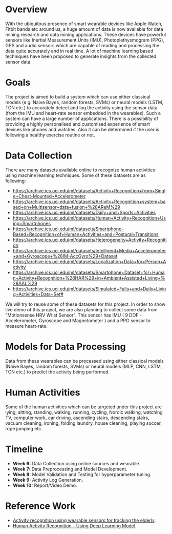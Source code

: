# Overview

With the ubiquitous presence of smart wearable devices like Apple Watch, Fitbit bands etc around us, a huge amount of data is now available for data mining research and data mining applications. These devices have powerful sensors like Inertial Measurement Units (IMU), Photoplethysmogram (PPG), GPS and audio sensors which are capable of reading and processing the data quite accurately and in real time. A lot of machine learning based techniques have been proposed to generate insights from the collected sensor data.

# Goals
The project is aimed to build a system which can use either classical models (e.g. Naive Bayes, random forests, SVMs) or neural models (LSTM, TCN etc.) to accurately detect and log the activity using the sensor data (from the IMU and heart-rate sensor embedded in the wearables). Such a system can have a large number of applications. There is a possibility of providing a highly personalised and customised experience of smart devices like phones and watches. Also it can be determined if the user is following a healthy exercise routine or not.

# Data Collection
There are many datasets available online to recognize human activities using machine learning techniques. Some of these datasets are as following:
* https://archive.ics.uci.edu/ml/datasets/Activity+Recognition+from+Single+Chest-Mounted+Accelerometer
* https://archive.ics.uci.edu/ml/datasets/Activity+Recognition+system+based+on+Multisensor+data+fusion+%28AReM%29
* https://archive.ics.uci.edu/ml/datasets/Daily+and+Sports+Activities
* https://archive.ics.uci.edu/ml/datasets/Human+Activity+Recognition+Using+Smartphones
* https://archive.ics.uci.edu/ml/datasets/Smartphone-Based+Recognition+of+Human+Activities+and+Postural+Transitions
* https://archive.ics.uci.edu/ml/datasets/Heterogeneity+Activity+Recognition
* https://archive.ics.uci.edu/ml/datasets/Intelligent+Media+Accelerometer+and+Gyroscope+%28IM-AccGyro%29+Dataset
* https://archive.ics.uci.edu/ml/datasets/Localization+Data+for+Person+Activity
* https://archive.ics.uci.edu/ml/datasets/Smartphone+Dataset+for+Human+Activity+Recognition+%28HAR%29+in+Ambient+Assisted+Living+%28AAL%29
* https://archive.ics.uci.edu/ml/datasets/Simulated+Falls+and+Daily+Living+Activities+Data+Set#

We will try to reuse some of these datasets for this project. In order to show live demo of this project, we are also planning to collect some data from "Motionsense HRV Wrist Sensor". This sensor has IMU ( 9 DOF - Accelerometer, Gyroscope and Magnetometer ) and a PPG sensor to measure heart-rate.

# Models for Data Processing 
Data from these wearables can be processed using either classical models (Naive Bayes, random forests, SVMs) or neural models (MLP, CNN, LSTM, TCN etc.) to predict 
the activity being performed.

# Human Activities
Some of the human activities which can be targeted under this project are lying, sitting, standing, walking, running, cycling, Nordic walking, watching TV, computer work, car driving, ascending stairs, descending stairs, vacuum cleaning, ironing, folding laundry, house cleaning, playing soccer, rope jumping etc.

# Timeline
* **Week 6:** Data Collection using online sources and wearable.
* **Week 7:** Data Preprocessing and Model Development.
* **Week 8:** Model Validation and Testing for hyperparameter tuning.
* **Week 9:** Activity Log Generation.
* **Week 10:** Report/Video Demo.

# Reference Work
* [Activity recognition using wearable sensors for tracking the elderly](https://link.springer.com/article/10.1007%2Fs11257-020-09268-2).
* [Human Activity Recognition – Using Deep Learning Model](https://www.geeksforgeeks.org/human-activity-recognition-using-deep-learning-model/).

